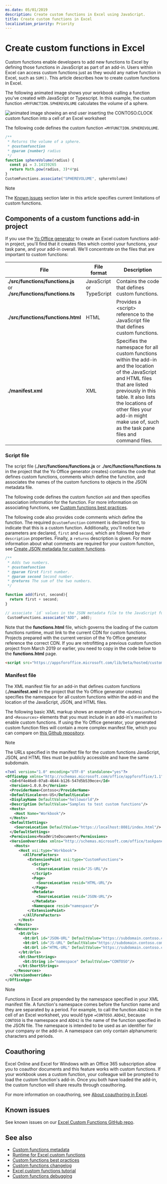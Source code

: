 ```yaml
---
ms.date: 05/01/2019
description: Create custom functions in Excel using JavaScript.
title: Create custom functions in Excel
localization_priority: Priority
---
```


# Create custom functions in Excel

Custom functions enable developers to add new functions to Excel by defining those functions in JavaScript as part of an add-in. Users within Excel can access custom functions just as they would any native function in Excel, such as `SUM()`. This article describes how to create custom functions in Excel.

The following animated image shows your workbook calling a function you've created with JavaScript or Typescript. In this example, the custom function `=MYFUNCTION.SPHEREVOLUME` calculates the volume of a sphere.

<img alt="animated image showing an end user inserting the CONTOSO.CLOCK custom function into a cell of an Excel worksheet" src="../images/SphereVolume.gif" />

The following code defines the custom function `=MYFUNCTION.SPHEREVOLUME`.

```js
/**
 * Returns the volume of a sphere. 
 * @customfunction
 * @param {number} radius
 */
function sphereVolume(radius) {
  const pi = 3.14159265
  return Math.pow(radius, 3)*4*pi
}
CustomFunctions.associate("SPHEREVOLUME", sphereVolume)
```

> [!NOTE]
> The [Known issues](#known-issues) section later in this article specifies current limitations of custom functions.

## Components of a custom functions add-in project

If you use the [Yo Office generator](https://github.com/OfficeDev/generator-office) to create an Excel custom functions add-in project, you'll find that it creates files which control your functions, your task pane, and your add-in overall. We'll concentrate on the files that are important to custom functions:

| File | File format | Description |
|------|-------------|-------------|
| **./src/functions/functions.js**<br/>or<br/>**./src/functions/functions.ts** | JavaScript<br/>or<br/>TypeScript | Contains the code that defines custom functions. |
| **./src/functions/functions.html** | HTML | Provides a &lt;script&gt; reference to the JavaScript file that defines custom functions. |
| **./manifest.xml** | XML | Specifies the namespace for all custom functions within the add-in and the location of the JavaScript and HTML files that are listed previously in this table. It also lists the locations of other files your add-in might make use of, such as the task pane files and command files. |

### Script file

The script file (**./src/functions/functions.js** or **./src/functions/functions.ts** in the project that the Yo Office generator creates) contains the code that defines custom functions, comments which define the function, and associates the names of the custom functions to objects in the JSON metadata file.

The following code defines the custom function `add`  and then specifies association information for the function. For more information on associating functions, see [Custom functions best practices](custom-functions-best-practices.md#associating-function-names-with-json-metadata).

The following code also provides code comments which define the function. The required `@customfunction` comment is declared first, to indicate that this is a custom function. Additionally, you'll notice two parameters are declared, `first` and `second`, which are followed by their `description` properties. Finally, a `returns` description is given. For more information about what comments are required for your custom function, see [Create JSON metadata for custom functions](custom-functions-json-autogeneration.md).

```js
/**
 * Adds two numbers.
 * @customfunction 
 * @param first First number.
 * @param second Second number.
 * @returns The sum of the two numbers.
 */

function add(first, second){
  return first + second;
}

// associate `id` values in the JSON metadata file to the JavaScript function names
 CustomFunctions.associate("ADD", add);
```

Note that the **functions.html** file, which governs the loading of the custom functions runtime, must link to the current CDN for custom functions. Projects prepared with the current version of the Yo Office generator reference the correct CDN. If you are retrofitting a previous custom function project from March 2019 or earlier, you need to copy in the code below to the **functions.html** page.

```HTML
<script src="https://appsforoffice.microsoft.com/lib/beta/hosted/custom-functions-runtime.js" type="text/javascript"></script>
```

### Manifest file

The XML manifest file for an add-in that defines custom functions (**./manifest.xml** in the project that the Yo Office generator creates) specifies the namespace for all custom functions within the add-in and the location of the JavaScript, JSON, and HTML files. 

The following basic XML markup shows an example of the `<ExtensionPoint>` and `<Resources>` elements that you must include in an add-in's manifest to enable custom functions. If using the Yo Office generator, your generated custom function files will contain a more complex manifest file, which you can compare on [this Github repository](https://github.com/OfficeDev/Excel-Custom-Functions/blob/generate-metadata/manifest.xml).

> [!NOTE] 
> The URLs specified in the manifest file for the custom functions JavaScript, JSON, and HTML files must be publicly accessible and have the same subdomain.

```xml
<?xml version="1.0" encoding="UTF-8" standalone="yes"?>
<OfficeApp xmlns="http://schemas.microsoft.com/office/appforoffice/1.1" xmlns:xsi="http://www.w3.org/2001/XMLSchema-instance" xmlns:bt="http://schemas.microsoft.com/office/officeappbasictypes/1.0" xmlns:ov="http://schemas.microsoft.com/office/taskpaneappversionoverrides" xsi:type="TaskPaneApp">
  <Id>6f4e46e8-07a8-4644-b126-547d5b539ece</Id>
  <Version>1.0.0.0</Version>
  <ProviderName>Contoso</ProviderName>
  <DefaultLocale>en-US</DefaultLocale>
  <DisplayName DefaultValue="helloworld"/>
  <Description DefaultValue="Samples to test custom functions"/>
  <Hosts>
    <Host Name="Workbook"/>
  </Hosts>
  <DefaultSettings>
    <SourceLocation DefaultValue="https://localhost:8081/index.html"/>
  </DefaultSettings>
  <Permissions>ReadWriteDocument</Permissions>
  <VersionOverrides xmlns="http://schemas.microsoft.com/office/taskpaneappversionoverrides" xsi:type="VersionOverridesV1_0">
    <Hosts>
      <Host xsi:type="Workbook">
        <AllFormFactors>
          <ExtensionPoint xsi:type="CustomFunctions">
            <Script>
              <SourceLocation resid="JS-URL"/>
            </Script>
            <Page>
              <SourceLocation resid="HTML-URL"/>
            </Page>
            <Metadata>
              <SourceLocation resid="JSON-URL"/>
            </Metadata>
            <Namespace resid="namespace"/>
          </ExtensionPoint>
        </AllFormFactors>
      </Host>
    </Hosts>
    <Resources>
      <bt:Urls>
        <bt:Url id="JSON-URL" DefaultValue="https://subdomain.contoso.com/config/customfunctions.json"/>
        <bt:Url id="JS-URL" DefaultValue="https://subdomain.contoso.com/dist/win32/ship/index.win32.bundle"/>
        <bt:Url id="HTML-URL" DefaultValue="https://subdomain.contoso.com/index.html"/>
      </bt:Urls>
      <bt:ShortStrings>
        <bt:String id="namespace" DefaultValue="CONTOSO"/>
      </bt:ShortStrings>
    </Resources>
  </VersionOverrides>
</OfficeApp>
```

> [!NOTE]
> Functions in Excel are prepended by the namespace specified in your XML manifest file. A function's namespace comes before the function name and they are separated by a period. For example, to call the function `ADD42` in the cell of an Excel worksheet, you would type `=CONTOSO.ADD42`, because `CONTOSO` is the namespace and `ADD42` is the name of the function specified in the JSON file. The namespace is intended to be used as an identifier for your company or the add-in. A namespace can only contain alphanumeric characters and periods.

## Coauthoring

Excel Online and Excel for Windows with an Office 365 subscription allow you to coauthor documents and this feature works with custom functions. If your workbook uses a custom function, your colleague will be prompted to load the custom function's add-in. Once you both have loaded the add-in, the custom function will share results through coauthoring.

For more information on coauthoring, see [About coauthoring in Excel](/office/vba/excel/concepts/about-coauthoring-in-excel).

## Known issues

See known issues on our [Excel Custom Functions GitHub repo](https://github.com/OfficeDev/Excel-Custom-Functions/issues).

## See also

* [Custom functions metadata](custom-functions-json.md)
* [Runtime for Excel custom functions](custom-functions-runtime.md)
* [Custom functions best practices](custom-functions-best-practices.md)
* [Custom functions changelog](custom-functions-changelog.md)
* [Excel custom functions tutorial](../tutorials/excel-tutorial-create-custom-functions.md)
* [Custom functions debugging](custom-functions-debugging.md)
